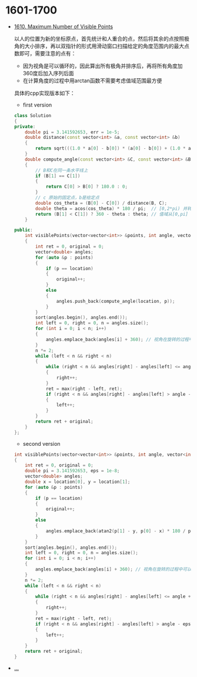 <!--
 * @Filename: 
 * @Author: shifaqiang
 * @Email: 14061115@buaa.edu.cn
 * @Github: https://github.com/luoboganer
 * @Date: 2020-09-05 11:29:59
 * @LastEditors: shifaqiang
 * @LastEditTime: 2020-10-04 13:34:25
 * @Software: Visual Studio Code
 * @Description: 1601-1700
-->

# 1601-1700

- [1610. Maximum Number of Visible Points](https://leetcode.com/problems/maximum-number-of-visible-points/)

    以人的位置为新的坐标原点，首先统计和人重合的点，然后将其余的点按照极角的大小排序，再以双指针的形式用滑动窗口扫描给定的角度范围内的最大点数即可，需要注意的点有：
    
    - 因为视角是可以循环的，因此算出所有极角并排序后，再将所有角度加360度后加入序列后面
    - 在计算角度的过程中用arctan函数不需要考虑值域范围最方便

    具体的cpp实现版本如下：

    - first version

    ```cpp
    class Solution
    {
    private:
        double pi = 3.141592653, err = 1e-5;
        double distance(const vector<int> &a, const vector<int> &b)
        {
            return sqrt(((1.0 * a[0] - b[0]) * (a[0] - b[0]) + (1.0 * a[1] - b[1]) * (a[1] - b[1])));
        }
        double compute_angle(const vector<int> &C, const vector<int> &B)
        {
            // B和C在同一条水平线上
            if (B[1] == C[1])
            {
                return C[0] > B[0] ? 180.0 : 0;
            }
            // c 原始的固定点，b是给定点
            double cos_theta = (B[0] - C[0]) / distance(B, C);
            double theta = acos(cos_theta) * 180 / pi;	// [0,2*pi) 并转化为角度值
            return (B[1] < C[1]) ? 360 - theta : theta; // 值域从[0,pi] 转化为[0,2*pi]
        }

    public:
        int visiblePoints(vector<vector<int>> &points, int angle, vector<int> &location)
        {
            int ret = 0, original = 0;
            vector<double> angles;
            for (auto &p : points)
            {
                if (p == location)
                {
                    original++;
                }
                else
                {
                    angles.push_back(compute_angle(location, p));
                }
            }
            sort(angles.begin(), angles.end());
            int left = 0, right = 0, n = angles.size();
            for (int i = 0; i < n; i++)
            {
                angles.emplace_back(angles[i] + 360); // 视角在旋转的过程中可以循环
            }
            n *= 2;
            while (left < n && right < n)
            {
                while (right < n && angles[right] - angles[left] <= angle + err)
                {
                    right++;
                }
                ret = max(right - left, ret);
                if (right < n && angles[right] - angles[left] > angle - err)
                {
                    left++;
                }
            }
            return ret + original;
        }
    };
    ```

    - second version

    ```cpp
	int visiblePoints(vector<vector<int>> &points, int angle, vector<int> &location)
	{
		int ret = 0, original = 0;
		double pi = 3.141592653, eps = 1e-8;
		vector<double> angles;
		double x = location[0], y = location[1];
		for (auto &p : points)
		{
			if (p == location)
			{
				original++;
			}
			else
			{
				angles.emplace_back(atan2(p[1] - y, p[0] - x) * 180 / pi);
			}
		}
		sort(angles.begin(), angles.end());
		int left = 0, right = 0, n = angles.size();
		for (int i = 0; i < n; i++)
		{
			angles.emplace_back(angles[i] + 360); // 视角在旋转的过程中可以循环
		}
		n *= 2;
		while (left < n && right < n)
		{
			while (right < n && angles[right] - angles[left] <= angle + eps)
			{
				right++;
			}
			ret = max(right - left, ret);
			if (right < n && angles[right] - angles[left] > angle - eps)
			{
				left++;
			}
		}
		return ret + original;
	}
    ```

- [...](123)
